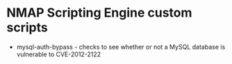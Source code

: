 NMAP Scripting Engine custom scripts
====================================

* mysql-auth-bypass - checks to see whether or not a MySQL database is vulnerable to CVE-2012-2122
